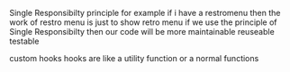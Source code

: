 Single Responsibilty principle 
for example if i have  a restromenu then the work of restro menu is just to show retro menu
if we use the principle of Single Responsibilty then our code will be more maintainable reuseable testable 

custom hooks 
hooks are like a utility function or a normal functions 